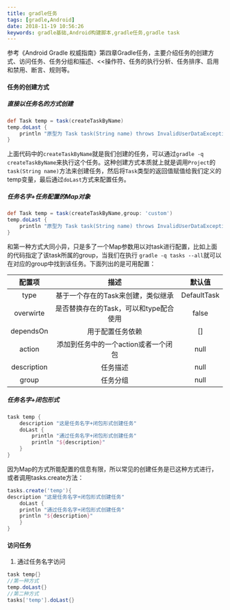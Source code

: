 ```yaml
---
title: gradle任务
tags: [gradle,Android]
date: 2018-11-19 10:56:26
keywords: gradle基础,Android构建脚本,gradle任务,gradle task
---
```


参考《Android Gradle 权威指南》第四章Gradle任务，主要介绍任务的创建方式、访问任务、任务分组和描述、<<操作符、任务的执行分析、任务排序、启用和禁用、断言、规则等。

<!--more-->

#### 任务的创建方式

##### 直接以任务名的方式创建

``` groovy
def Task temp = task(createTaskByName)
temp.doLast {
    println "原型为 Task task(String name) throws InvalidUserDataException"
}
```

上面代码中的`createTaskByName`就是我们创建的任务，可以通过`gradle -q createTaskByName`来执行这个任务。这种创建方式本质就上就是调用`Project`的`task(String name)`方法来创建任务，然后将`Task`类型的返回值赋值给我们定义的temp变量，最后通过`doLast`方式来配置任务。

##### 任务名字+任务配置的Map对象

``` groovy
def Task temp = task(createTaskByName,group: 'custom')
temp.doLast {
    println "原型为 Task task(String name) throws InvalidUserDataException"
}
```

和第一种方式大同小异，只是多了一个Map参数用以对task进行配置，比如上面的代码指定了该task所属的group，当我们在执行 `gradle -q tasks --all`就可以在对应的group中找到该任务。下面列出的是可用配置：

| 配置项 | 描述 | 默认值 |
| :------: | :----: | :------: |
| type | 基于一个存在的Task来创建，类似继承 | DefaultTask |
| overwirte | 是否替换存在的Task，可以和type配合使用 | false |
| dependsOn | 用于配置任务依赖 | [] |
| action | 添加到任务中的一个action或者一个闭包 | null |
| description | 任务描述 | null |
| group | 任务分组 | null |

##### 任务名字+闭包形式

``` groovy
task temp {
    description "这是任务名字+闭包形式创建任务"
    doLast {
    	println "通过任务名字+闭包形式创建任务"
    	println "${description}"
    }
}
```

因为Map的方式所能配置的信息有限，所以常见的创建任务是已这种方式进行，或者调用tasks.create方法：

``` groovy
tasks.create('temp'){
description "这是任务名字+闭包形式创建任务"
    doLast {
    println "通过任务名字+闭包形式创建任务"
    println "${description}"
    }
}
```

#### 访问任务

1. 通过任务名字访问

``` groovy
task temp{}
//第一种方式
temp.doLast{}
//第二种方式
tasks['temp'].doLast{}
```

